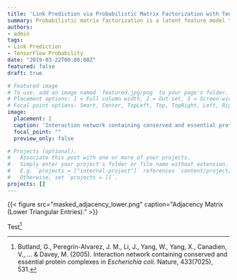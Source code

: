 ```yaml
---
title: 'Link Prediction via Probabilistic Matrix Factorization with TensorFlow Probability'
summary: Probabilistic matrix factorization is a latent feature model that is used for link prediction and collaborative filtering.
authors:
- admin
tags:
- Link Prediction
- TensorFlow Probability
date: "2019-03-22T00:00:00Z"
featured: false
draft: true

# Featured image
# To use, add an image named `featured.jpg/png` to your page's folder.
# Placement options: 1 = Full column width, 2 = Out-set, 3 = Screen-width
# Focal point options: Smart, Center, TopLeft, Top, TopRight, Left, Right, BottomLeft, Bottom, BottomRight
image:
  placement: 2
  caption: 'Interaction network containing conserved and essential protein complexes in *Escherichia coli* (Butland et al., 2005).'
  focal_point: ""
  preview_only: false

# Projects (optional).
#   Associate this post with one or more of your projects.
#   Simply enter your project's folder or file name without extension.
#   E.g. `projects = ["internal-project"]` references `content/project/deep-learning/index.md`.
#   Otherwise, set `projects = []`.
projects: []
---
```


{{< figure src="masked_adjacency_lower.png" caption="Adjacency Matrix (Lower Triangular Entries)." >}}

Test[^butland2005interaction]

[^butland2005interaction]: Butland, G., Peregrín-Alvarez, J. M., Li, J., Yang, W., Yang, X., Canadien, V., ... & Davey, M. (2005). Interaction network containing conserved and essential protein complexes in  *Escherichia coli*. Nature, 433(7025), 531.
